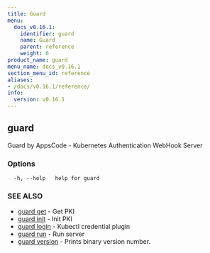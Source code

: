 ```yaml
---
title: Guard
menu:
  docs_v0.16.1:
    identifier: guard
    name: Guard
    parent: reference
    weight: 0
product_name: guard
menu_name: docs_v0.16.1
section_menu_id: reference
aliases:
- /docs/v0.16.1/reference/
info:
  version: v0.16.1
---
```


## guard

Guard by AppsCode - Kubernetes Authentication WebHook Server

### Options

```
  -h, --help   help for guard
```

### SEE ALSO

* [guard get](/docs/v0.16.1/reference/guard_get)	 - Get PKI
* [guard init](/docs/v0.16.1/reference/guard_init)	 - Init PKI
* [guard login](/docs/v0.16.1/reference/guard_login)	 - Kubectl credential plugin
* [guard run](/docs/v0.16.1/reference/guard_run)	 - Run server
* [guard version](/docs/v0.16.1/reference/guard_version)	 - Prints binary version number.


